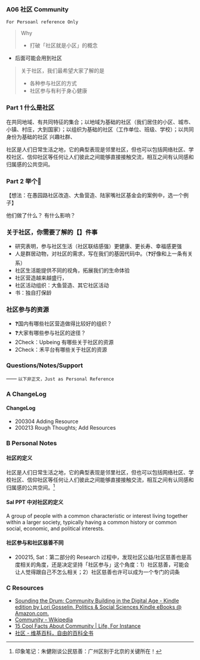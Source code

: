 ### A06 社区 Community
``For Persoanl reference Only``
> Why
> 
> - 打破「社区就是小区」的概念
- 后面可能会用到社区

> 关于社区，我们最希望大家了解的是
> 
> - 各种参与社区的方式
> - 社区参与有利于身心健康



### Part 1 什么是社区
在共同地域、有共同特征的集合；以地域为基础的社区（我们居住的小区、城市、小镇、村庄，大到国家）；以组织为基础的社区（工作单位、班级、学校）；以共同身份为基础的社区
兴趣社群、

社区是人们日常生活之地，它的典型表现是邻里社区，但也可以包括网络社区、学校社区、信仰社区等任何让人们彼此之间能够直接接触交流，相互之间有认同感和归属感的公共空间。

### Part 2 举个🌰 
【想法：在愚园路社区改造、大鱼营造、陆家嘴社区基金会的案例中，选一个例子】

他们做了什么？
有什么影响？
### 关于社区，你需要了解的【】件事
- 研究表明，参与社区生活（社区联结感强）更健康、更长寿、幸福感更强
- 人是群居动物，对社区的需求，写在我们的基因代码中。（❓好像和上一条有关系）
- 社区生活能提供不同的视角，拓展我们的生命体验
- 社区营造越来越盛行，
- 社区活动组织：大鱼营造、其它社区活动
- 书：独自打保龄

### 社区参与的资源
- ❓国内有哪些社区营造做得比较好的组织？
- ❓大家有哪些参与社区的途径？
- 2Check：Upbeing 有哪些关于社区的资源
- 2Check：禾平台有哪些关于社区的资源


### Questions/Notes/Support


——
``以下非正文，Just as Personal Reference``

### A ChangeLog
#### ChangeLog
- 200304 Adding Resource
- 200213 Rough Thoughts; Add Resources

###  B Personal Notes
#### 社区的定义

社区是人们日常生活之地，它的典型表现是邻里社区，但也可以包括网络社区、学校社区、信仰社区等任何让人们彼此之间能够直接接触交流，相互之间有认同感和归属感的公共空间。[^1]

#### Sal PPT 中对社区的定义
A group of people with a common characteristic or interest living together within a larger society, typically having a common history or common social, economic, and political interests.

#### 社区参与和社区慈善不同

- 200215, Sat：第二部分的 Research 过程中，发现社区公益/社区慈善也是高度相关的角度，还是决定坚持「社区参与」这个角度：1）社区慈善，可能会让人觉得跟自己不怎么相关；2）社区慈善也许可以成为一个专门的词条

### C Resources

- [Sounding the Drum: Community Building in the Digital Age - Kindle edition by Lori Gosselin. Politics & Social Sciences Kindle eBooks @ Amazon.com.](https://www.amazon.com/dp/B06WRV3HNJ?tag=relinks-20)
- [Community - Wikipedia](https://en.wikipedia.org/wiki/Community)
- [15 Cool Facts About Community | Life, For Instance](https://lifeforinstance.com/15-cool-facts-about-community/)
- [社区 - 维基百科，自由的百科全书](https://zh.wikipedia.org/wiki/%E7%A4%BE%E5%8C%BA) 





[^1]: 印象笔记：朱健刚谈公民慈善：广州区别于北京的关键所在！



